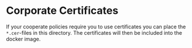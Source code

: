 # Corporate Certificates

If your cooperate policies require you to use certificates you can place the `*.cer`-files in this directory.
The certificates will then be included into the docker image.
